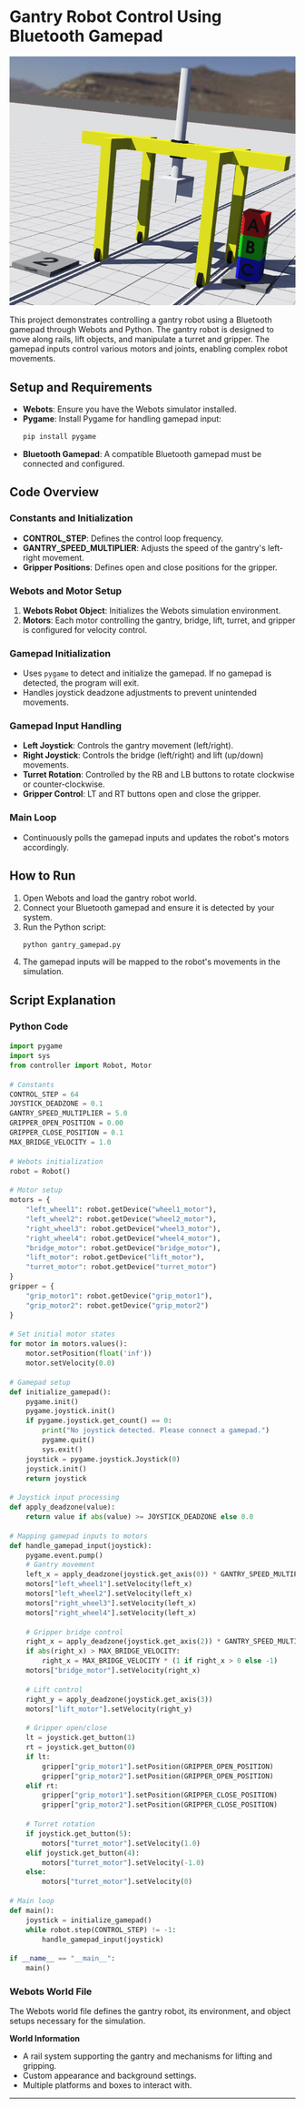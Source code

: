 # Gantry Robot Control Using Bluetooth Gamepad
![gantry](./demo%202.png)

This project demonstrates controlling a gantry robot using a Bluetooth gamepad through Webots and Python. The gantry robot is designed to move along rails, lift objects, and manipulate a turret and gripper. The gamepad inputs control various motors and joints, enabling complex robot movements.

## Setup and Requirements

- **Webots**: Ensure you have the Webots simulator installed.
- **Pygame**: Install Pygame for handling gamepad input:
  ```bash
  pip install pygame
  ```
- **Bluetooth Gamepad**: A compatible Bluetooth gamepad must be connected and configured.

## Code Overview

### Constants and Initialization

- **CONTROL_STEP**: Defines the control loop frequency.
- **GANTRY_SPEED_MULTIPLIER**: Adjusts the speed of the gantry's left-right movement.
- **Gripper Positions**: Defines open and close positions for the gripper.

### Webots and Motor Setup

1. **Webots Robot Object**: Initializes the Webots simulation environment.
2. **Motors**: Each motor controlling the gantry, bridge, lift, turret, and gripper is configured for velocity control.

### Gamepad Initialization

- Uses `pygame` to detect and initialize the gamepad. If no gamepad is detected, the program will exit.
- Handles joystick deadzone adjustments to prevent unintended movements.

### Gamepad Input Handling

- **Left Joystick**: Controls the gantry movement (left/right).
- **Right Joystick**: Controls the bridge (left/right) and lift (up/down) movements.
- **Turret Rotation**: Controlled by the RB and LB buttons to rotate clockwise or counter-clockwise.
- **Gripper Control**: LT and RT buttons open and close the gripper.

### Main Loop

- Continuously polls the gamepad inputs and updates the robot's motors accordingly.

## How to Run

1. Open Webots and load the gantry robot world.
2. Connect your Bluetooth gamepad and ensure it is detected by your system.
3. Run the Python script:
   ```bash
   python gantry_gamepad.py
   ```
4. The gamepad inputs will be mapped to the robot's movements in the simulation.

## Script Explanation

### Python Code

```python
import pygame
import sys
from controller import Robot, Motor

# Constants
CONTROL_STEP = 64
JOYSTICK_DEADZONE = 0.1
GANTRY_SPEED_MULTIPLIER = 5.0
GRIPPER_OPEN_POSITION = 0.00
GRIPPER_CLOSE_POSITION = 0.1
MAX_BRIDGE_VELOCITY = 1.0

# Webots initialization
robot = Robot()

# Motor setup
motors = {
    "left_wheel1": robot.getDevice("wheel1_motor"),
    "left_wheel2": robot.getDevice("wheel2_motor"),
    "right_wheel3": robot.getDevice("wheel3_motor"),
    "right_wheel4": robot.getDevice("wheel4_motor"),
    "bridge_motor": robot.getDevice("bridge_motor"),
    "lift_motor": robot.getDevice("lift_motor"),
    "turret_motor": robot.getDevice("turret_motor")
}
gripper = {
    "grip_motor1": robot.getDevice("grip_motor1"),
    "grip_motor2": robot.getDevice("grip_motor2")
}

# Set initial motor states
for motor in motors.values():
    motor.setPosition(float('inf'))
    motor.setVelocity(0.0)

# Gamepad setup
def initialize_gamepad():
    pygame.init()
    pygame.joystick.init()
    if pygame.joystick.get_count() == 0:
        print("No joystick detected. Please connect a gamepad.")
        pygame.quit()
        sys.exit()
    joystick = pygame.joystick.Joystick(0)
    joystick.init()
    return joystick

# Joystick input processing
def apply_deadzone(value):
    return value if abs(value) >= JOYSTICK_DEADZONE else 0.0

# Mapping gamepad inputs to motors
def handle_gamepad_input(joystick):
    pygame.event.pump()
    # Gantry movement
    left_x = apply_deadzone(joystick.get_axis(0)) * GANTRY_SPEED_MULTIPLIER * -1
    motors["left_wheel1"].setVelocity(left_x)
    motors["left_wheel2"].setVelocity(left_x)
    motors["right_wheel3"].setVelocity(left_x)
    motors["right_wheel4"].setVelocity(left_x)

    # Gripper bridge control
    right_x = apply_deadzone(joystick.get_axis(2)) * GANTRY_SPEED_MULTIPLIER * -1
    if abs(right_x) > MAX_BRIDGE_VELOCITY:
        right_x = MAX_BRIDGE_VELOCITY * (1 if right_x > 0 else -1)
    motors["bridge_motor"].setVelocity(right_x)

    # Lift control
    right_y = apply_deadzone(joystick.get_axis(3))
    motors["lift_motor"].setVelocity(right_y)

    # Gripper open/close
    lt = joystick.get_button(1)
    rt = joystick.get_button(0)
    if lt:
        gripper["grip_motor1"].setPosition(GRIPPER_OPEN_POSITION)
        gripper["grip_motor2"].setPosition(GRIPPER_OPEN_POSITION)
    elif rt:
        gripper["grip_motor1"].setPosition(GRIPPER_CLOSE_POSITION)
        gripper["grip_motor2"].setPosition(GRIPPER_CLOSE_POSITION)

    # Turret rotation
    if joystick.get_button(5):
        motors["turret_motor"].setVelocity(1.0)
    elif joystick.get_button(4):
        motors["turret_motor"].setVelocity(-1.0)
    else:
        motors["turret_motor"].setVelocity(0)

# Main loop
def main():
    joystick = initialize_gamepad()
    while robot.step(CONTROL_STEP) != -1:
        handle_gamepad_input(joystick)

if __name__ == "__main__":
    main()
```

### Webots World File

The Webots world file defines the gantry robot, its environment, and object setups necessary for the simulation.

**World Information**
- A rail system supporting the gantry and mechanisms for lifting and gripping.
- Custom appearance and background settings.
- Multiple platforms and boxes to interact with.

---
